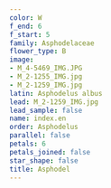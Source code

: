 ```yaml
---
color: W
f_end: 6
f_start: 5
family: Asphodelaceae
flower_type: B
image:
- M_4-5469_IMG.JPG
- M_2-1255_IMG.jpg
- M_2-1259_IMG.jpg
latin: Asphodelus albus
lead: M_2-1259_IMG.jpg
lead_sample: false
name: index.en
order: Asphodelus
parallel: false
petals: 6
petals_joined: false
star_shape: false
title: Asphodel
---
```

